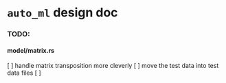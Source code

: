 # `auto_ml` design doc



### TODO:
#### model/matrix.rs
[ ] handle matrix transposition more cleverly
[ ] move the test data into test data files
[ ] 